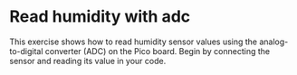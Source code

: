 # Read humidity with adc

This exercise shows how to read humidity sensor values using the analog-to-digital converter (ADC) on the Pico board. Begin by connecting the sensor and reading its value in your code.
